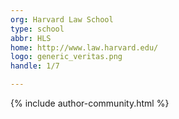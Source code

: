 ```yaml
---
org: Harvard Law School
type: school
abbr: HLS
home: http://www.law.harvard.edu/
logo: generic_veritas.png
handle: 1/7

---
```


{% include author-community.html %}
